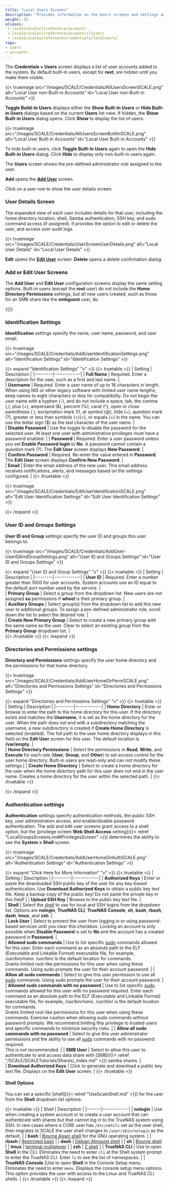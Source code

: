 ```yaml
---
title: "Local Users Screens"
description: "Provides information on the Users screens and settings and information on settings for the TrueNAS SCALE Shell screen."
weight: 10
aliases: 
 - /scale/scaleclireference/account/
 - /scale/scaleclireference/account/cliuser/
 - /scale/scaleuireference/credentials/localusers/
tags:
- users
- accounts
---
```


The **Credentials > Users** screen displays a list of user accounts added to the system.
By default built-in users, except for **root**, are hidden until you make them visible.

{{< trueimage src="/images/SCALE/Credentials/AllUsersScreenSCALE.png" alt="Local User non-Built-in Accounts" id="Local User non-Built-in Accounts" >}}

**Toggle Build-In Users** displays either the **Show Built-In Users** or **Hide Built-in Users** dialogs based on the current **Users** list view.
If hidden, the **Show Built-in Users** dialog opens. Click **Show** to display the list of users.

{{< trueimage src="/images/SCALE/Credentials/AllUsersScreenBuiltInSCALE.png" alt="Local User Built-in Accounts" id="Local User Built-in Accounts" >}}

To hide built-in users, click **Toggle Built-In Users** again to open the **Hide Built-in Users** dialog. Click **Hide** to display only non-built-in users again.

The **Users** screen shows the pre-defined administrator role assigned to the user.

**Add** opens the **[Add User](#add-or-edit-user-screens)** screen.

Click on a user row to show the user details screen.

### User Details Screen

The expanded view of each user includes details for that user, including the home directory location, shell, Samba authentication, SSH key, and sudo command access (if assigned).
It provides the option to edit or delete the user, and access user audit logs.

{{< trueimage src="/images/SCALE/Credentials/UserScreenUserDetails.png" alt="Local User Details" id="Local User Details" >}}

**Edit** opens the **[Edit User](#add-or-edit-user-screens)** screen. **Delete** opens a delete confirmation dialog.

### Add or Edit User Screens

The **Add User** and **Edit User** configuration screens display the same setting options. 
Built-in users (except the **root** user) do not include the **Home Directory Permissions** settings, but all new users created, such as those for an SMB share like the **smbguest** user, do.

{{<include file="/static/includes/addcolumnorganizer.md">}}

### Identification Settings
**Identification** settings specify the name, user name, password, and user email.

{{< trueimage src="/images/SCALE/Credentials/AddUserIdentificationSettings.png" alt="Identification Settings" id="Identification Settings" >}}

{{< expand "Identification Settings" "v" >}}
{{< truetable >}}
| Setting | Description |
|---------|-------------|
| **Full Name** | Required. Enter a description for the user, such as a first and last name. |  
| **Username** | Required. Enter a user name of up to 16 characters in length. When using NIS or other legacy software with limited user name lengths, keep names to eight characters or less for compatibility. Do not begin the user name with a hyphen (-), and do not include a space, tab, the comma (,), plus (+), ampersand (&), percent (%), carat (^), open or close parenthesis ( ), exclamation mark (!), at symbol (@), tilde (~), question mark (?), greater or less than symbols (<)(>), or equals (+) in the name. You can use the dollar sign ($) as the last character of the user name. |  
| **Disable Password** | Use the toggle to disable the password for the selected user. At least one user with administrative privileges must have a password enabled. |
| **Password** | Required. Enter a user password unless you set **Enable Password login** to **No**. A password cannot contain a question mark (?). The **Edit User** screen displays **New Password**. |  
| **Confirm Password** | Required. Re-enter the value entered in **Password**. The **Edit User** screen displays **Confirm New Password**. |  
| **Email** | Enter the email address of the new user. This email address receives notifications, alerts, and messages based on the settings configured. |
{{< /truetable >}}

{{< trueimage src="/images/SCALE/Credentials/EditUserIdentificationSCALE.png" alt="Edit User Identification Settings" id="Edit User Identification Settings" >}}

{{< /expand >}}

### User ID and Groups Settings
**User ID and Group** settings specify the user ID and groups this user belongs to.

{{< trueimage src="/images/SCALE/Credentials/AddUser-UserIDAndGroupSettings.png" alt="User ID and Groups Settings" id="User ID and Groups Settings" >}}

{{< expand "User ID and Group Settings" "v" >}}
{{< truetable >}}
| Setting | Description |
|---------|-------------|
| **User ID** | Required. Enter a number greater than 1000 for user accounts. System accounts use an ID equal to the default port number used by the service. |  
| **Primary Group** | Select a group from the dropdown list. New users are not assigned **su** permissions if **wheel** is their primary group. |  
| **Auxiliary Groups** | Select group(s) from the dropdown list to add this new user to additional groups. To assign a pre-defined administrator role, scroll down the list to select the desired role. |  
| **Create New Primary Group** | Select to create a new primary group with the same name as the user. Clear to select an existing group from the **Primary Group** dropdown list. |  
{{< /truetable >}}
{{< /expand >}}

### Directories and Permissions settings
**Directory and Permissions** settings specify the user home directory and the permissions for that home directory.

{{< trueimage src="/images/SCALE/Credentials/AddUserHomeDirPermSCALE.png" alt="Directories and Permissions Settings" id="Directories and Permissions Settings" >}}

{{< expand "Directories and Permissions Settings" "v" >}}
{{< truetable >}}
| Setting | Description |
|---------|-------------|
| **Home Directory** | Enter or browse to enter the path to the home directory for this user. If the directory exists and matches the **Username**, it is set as the home directory for the user. When the path does not end with a subdirectory matching the username, a new subdirectory is created if **Create Home Directory** is selected (enabled). The full path to the user home directory displays in this field on the **Edit User** screen for this user. The default location is **/var/empty**. |   
| **Home Directory Permissions** | Select the permissions in **Read**, **Write**, and **Execute** for each role (**User**, **Group**, and **Other**) to set access control for the user home directory. Built-in users are read-only and can not modify these settings.|
| **Create Home Directory** | Select to create a home directory for the user when the home directory path for this user does not end in the user name. Creates a home directory for the user within the selected path. |
{{< /truetable >}}

{{< /expand >}}

### Authentication settings
**Authentication** settings specify authentication methods, the public SSH key, user administration access, and enable/disable password authentication.
The add and edit user screens grant access to a shell option, but the [privilege screen **Web Shell Access** setting]({{< relref "LocalGroupsScreens.md#PrivilegesScreen" >}}) determines the ability to see the **System > Shell** screen.

{{< trueimage src="/images/SCALE/Credentials/AddUserHomeDirAuthSCALE.png" alt="Authentication Settings" id="Authentication Settings" >}}

{{< expand "Click Here for More Information" "v" >}}
{{< truetable >}}
| Setting | Description |
|---------|-------------|
| **Authorized Keys** | Enter or paste the downloaded SSH public key of the user for any key-based authentication. Use **Download Authorized Keys** to obtain a public key text file. Keep a backup copy of the public key! Do not paste the private key in this field! |
| **Upload SSH Key** | Browse to the public key text file. |  
| **Shell** | Select the [shell](#shell-options) to use for local and SSH logins from the dropdown list. Options are **nologin**, **TrueNAS CLI**, **TrueNAS Console**, **sh**, **bash**, **rbash**, **dash**, **tmux**, and **zsh**. |  
| **Lock User** | Select to prevent the user from logging in or using password-based services until you clear this checkbox. Locking an account is only possible when **Disable Password** is set to **No** and the account has a created password in **Password**. |  
| **Allowed sudo commands** | Use to list specific [sudo](https://www.sudo.ws/) commands allowed for this user. Enter each command as an absolute path to the ELF (Executable and Linkable Format) executable file, for example, */usr/bin/nano*. <file>/usr/bin/</file> is the default location for commands. <br> Grants limited root-like permissions for this user when using these commands. Using sudo prompts the user for their account password. |
| **Allow all sudo commands** | Select to give this user permission to use all [sudo](https://www.sudo.ws/) commands. Using sudo prompts the user for their account password. |
| **Allowed sudo commands with no password** | Use to list specific [sudo](https://www.sudo.ws/) commands allowed for this user with no password required. Enter each command as an absolute path to the ELF (Executable and Linkable Format) executable file, for example, */usr/bin/nano*. <file>/usr/bin/</file> is the default location for commands. <br> Grants limited root-like permissions for this user when using these commands. Exercise caution when allowing sudo commands without password prompts. We recommend limiting this privilege to trusted users and specific commands to minimize security risks. |
| **Allow all sudo commands with no password** | Select to give this user administrator permissions and the ability to use all [sudo](https://www.sudo.ws/) commands with no password required. <br> This is not recommended. |
| **SMB User** | Select to allow this user to authenticate to and access data share with [SMB]({{< relref "/SCALE/SCALETutorials/Shares/_index.md" >}}) samba shares. |  
| **Download Authorized Keys** | Click to generate and download a public key text file. Displays on the **Edit User** screen. |
{{< /truetable >}}

#### Shell Options
You can set a specific [shell]({{< relref "UseScaleShell.md" >}}) for the user from the **Shell** dropdown list options.

{{< truetable >}}
| Shell | Description |
|-------|-------------|
| **nologin** | Use when creating a system account or to create a user account that can authenticate with shares but that cannot log in to the TrueNAS system using SSH. In rare cases where a CORE user has `/etc/netcli` set as the user shell, then migrates to SCALE the user shell changes to `/user/sbin/nologin` as the default. |
| **bash** | [Bourne Again shell](https://www.gnu.org/software/bash/manual/bash.html) for the GNU operating system. |
| **rbash** | [Restricted bash](https://www.gnu.org/software/bash/manual/html_node/The-Restricted-Shell.html) |
| **dash** | [Debian Almquist shell](https://man7.org/linux/man-pages/man1/dash.1.html) |
| **sh** | [Bourne shell](https://www.in-ulm.de/~mascheck/bourne/v7/) |
| **tmux** | [terminal multiplexer](https://man7.org/linux/man-pages/man1/tmux.1.html)  |
| **zsh** | [Z shell](https://zsh.sourceforge.net/) |
| **TrueNAS CLI** | Use to open **Shell** in the CLI. Eliminates the need to enter `cli` at the Shell system prompt to enter the TrueNAS CLI. Enter `ls` to see the list of namespaces. |
| **TrueNAS Console** |Use to open **Shell** in the Console Setup menu. Eliminates the need to enter `menu`. Displays the console setup menu options. This option provides the user with access to the Linux and TrueNAS CLI shells. |
{{< /truetable >}}
{{< /expand >}}
